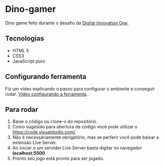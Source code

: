 # Dino-gamer
Dino game feito durante o desafio da [Digital Innovation One](https://digitalinnovation.one/).

## Tecnologias
  - HTML 5
  - CSS3
  - JavaScript puro

## Configurando ferramenta
  Fiz um vídeo explicando o passo para configurar o ambiente e conseguir rodar. <a href="https://youtu.be/EFm2Vrmbz4A" target="_blank">Vídeo configurando a ferramenta</a>.

## Para rodar
  1. Baixe o código ou clone-o do repositório.
  2. Como sugestão para abertura de código você pode utilizar o <a href="https://code.visualstudio.com/" target="_blank">https://code.visualstudio.com/</a>.
  3. Não é necessáriamente obrigatório, mas se perferir você pode baixar a extensão Live Server.
  4. Ao iniciar o um servidor Live Server basta digitar no navegador **localhost:5500**.
  5. Pronto seu jogo está pronto para ser jogado.
